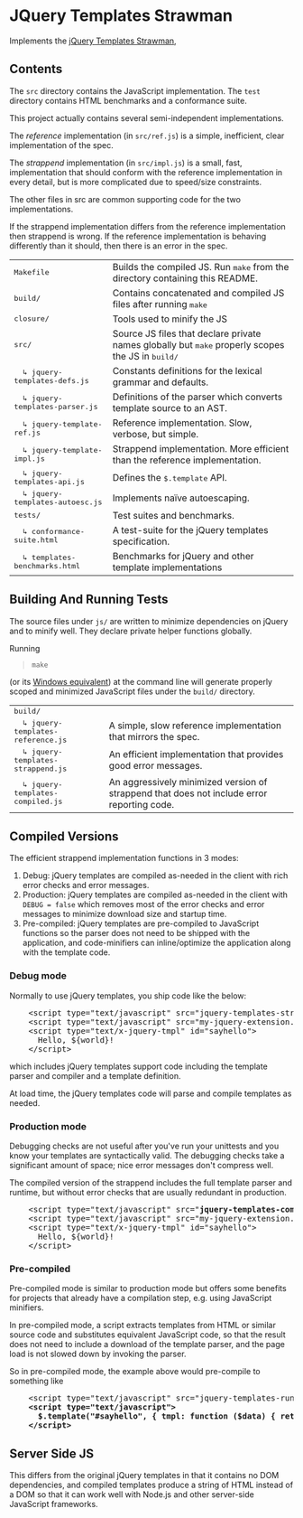 # JQuery Templates Strawman

Implements the [jQuery Templates Strawman](http://wiki.jqueryui.com/w/page/37898666/Template),

## Contents

The `src` directory contains the JavaScript implementation.
The `test` directory contains HTML benchmarks and a conformance suite.

This project actually contains several semi-independent implementations.

The _reference_ implementation (in `src/ref.js`) is a simple, inefficient, clear implementation of the spec.

The _strappend_ implementation (in `src/impl.js`) is a small, fast, implementation that should conform
with the reference implementation in every detail, but is more complicated due to speed/size constraints.

The other files in src are common supporting code for the two implementations.

If the strappend implementation differs from the reference implementation then strappend is wrong.
If the reference implementation is behaving differently than it should, then there is an error in the spec.

<table>
  <tr>
    <td><tt>Makefile</tt></td>
    <td>Builds the compiled JS.  Run <tt>make</tt> from the directory containing this README.</td>
  </tr>
  <tr>
    <td><tt>build/</tt></td>
    <td>Contains concatenated and compiled JS files after running <tt>make</tt></td>
  </tr>
  <tr>
    <td><tt>closure/</tt></td>
    <td>Tools used to minify the JS</td>
  </tr>
  <tr>
    <td><tt>src/</tt></td>
    <td>
      Source JS files that declare private names globally but
      <tt>make</tt> properly scopes the JS in <tt>build/</tt></td>
  </tr>
  <tr>
    <td><tt>&nbsp; &#x21b3;  jquery-templates-defs.js</tt></td>
    <td>Constants definitions for the lexical grammar and defaults.</td>
  </tr>
  <tr>
    <td><tt>&nbsp; &#x21b3;  jquery-templates-parser.js</tt></td>
    <td>Definitions of the parser which converts template source to an AST.</tt></td>
  </tr>
  <tr>
    <td><tt>&nbsp; &#x21b3; jquery-template-ref.js</tt></td>
    <td>Reference implementation.  Slow, verbose, but simple.</td>
  </tr>
  <tr>
    <td><tt>&nbsp; &#x21b3; jquery-template-impl.js</tt></td>
    <td>Strappend implementation.  More efficient than the reference implementation.</td>
  </tr>
  <tr>
    <td><tt>&nbsp; &#x21b3; jquery-templates-api.js</tt></td>
    <td>Defines the <tt>$.template</tt> API.</td>
  </tt>
  <tr>
    <td><tt>&nbsp; &#x21b3; jquery-templates-autoesc.js</tt></td>
    <td>Implements na&iuml;ve autoescaping.</td>
  </tt>
  <tr>
    <td><tt>tests/</tt></td>
    <td>Test suites and benchmarks.</td>
  </tr>
  <tr>
    <td><tt>&nbsp; &#x21b3; conformance-suite.html</tt></td>
    <td>A test-suite for the jQuery templates specification.</td>
  </tr>
  <tr>
    <td><tt>&nbsp; &#x21b3; templates-benchmarks.html</tt></td>
    <td>Benchmarks for jQuery and other template implementations</td>
  </tr>
</table>

## Building And Running Tests

The source files under `js/` are written to minimize dependencies on jQuery and to minify well.  They declare
private helper functions globally.

Running

> `make`

(or its [Windows equivalent](http://msdn.microsoft.com/en-us/library/dd9y37ha.aspx)) at the command line will generate properly scoped and minimized JavaScript files under the `build/` directory.

<table>
  <tr>
    <td><tt>build/</tt></td>
  </tr>
  <tr>
    <td><tt>&nbsp; &#x21b3; jquery-templates-reference.js</tt></td>
    <td>A simple, slow reference implementation that mirrors the spec.</td>
  </tr>
  <tr>
    <td><tt>&nbsp; &#x21b3; jquery-templates-strappend.js</tt></td>
    <td>An efficient implementation that provides good error messages.</td>
  </tr>
  <tr>
    <td><tt>&nbsp; &#x21b3; jquery-templates-compiled.js</tt></td>
    <td>An aggressively minimized version of strappend that does not include error reporting code.</td>
  </tr>
</table>

## Compiled Versions

The efficient strappend implementation functions in 3 modes:

1. Debug: jQuery templates are compiled as-needed in the client with rich error checks and error messages.
2. Production: jQuery templates are compiled as-needed in the client with `DEBUG = false` which removes most of the error checks and error messages to minimize download size and startup time.
3. Pre-compiled: jQuery templates are pre-compiled to JavaScript functions so the parser does not need to be shipped with the application, and code-minifiers can inline/optimize the application along with the template code.

### Debug mode

Normally to use jQuery templates, you ship code like the below:

<pre>
    &lt;script type="text/javascript" src="jquery-templates-strappend.js"&gt;&lt;/script&gt;
    &lt;script type="text/javascript" src="my-jquery-extension.js"&gt;&lt;/script&gt;
    &lt;script type="text/x-jquery-tmpl" id="sayhello"&gt;
      Hello, ${world}!
    &lt;/script&gt;
</pre>

which includes jQuery templates support code including the template parser and compiler and
a template definition.

At load time, the jQuery templates code will parse and compile templates as needed.

### Production mode

Debugging checks are not useful after you've run your unittests and
you know your templates are syntactically valid.  The debugging checks
take a significant amount of space; nice error messages don't compress
well.

The compiled version of the strappend includes the full template
parser and runtime, but without error checks that are usually
redundant in production.

<pre>
    &lt;script type="text/javascript" src="<b>jquery-templates-compiled.js</b>"&gt;&lt;/script&gt;
    &lt;script type="text/javascript" src="my-jquery-extension.js"&gt;&lt;/script&gt;
    &lt;script type="text/x-jquery-tmpl" id="sayhello"&gt;
      Hello, ${world}!
    &lt;/script&gt;
</pre>

### Pre-compiled

Pre-compiled mode is similar to production mode but offers some benefits for
projects that already have a compilation step, e.g. using JavaScript minifiers.

In pre-compiled mode, a script extracts templates from HTML or similar
source code and substitutes equivalent JavaScript code, so that the
result does not need to include a download of the template parser, and
the page load is not slowed down by invoking the parser.

So in pre-compiled mode, the example above would pre-compile to something like

<pre>
    &lt;script type="text/javascript" src="jquery-templates-runtimeonly.js"&gt;&lt;/script&gt;
    <b>&lt;script type="text/javascript"&gt;
      $.template("#sayhello", { tmpl: function ($data) { return "Hello, " + $.encode($data.world); } });
    &lt;/script&gt;</b>
</pre>

## Server Side JS

This differs from the original jQuery templates in that it contains no
DOM dependencies, and compiled templates produce a string of HTML
instead of a DOM so that it can work well with Node.js and other server-side
JavaScript frameworks.
